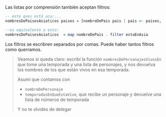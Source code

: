 Las listas por comprensión también aceptan filtros:

```haskell
-- esto ques está aca:...
nombresDePaisesAsiaticos paises = [nombreDePais pais | pais <- paises, estaEnAsia pais ]

--es equivalente a esto:
nombresDePaisesAsiaticos  = map nombreDePais . filter estaEnAsia
```

Los filtros se escribren separados por comas. Puede haber tantos filtros como querramos. 

> Veamos si queda claro: escribí la función `nombresDePersonajesVivosEn` que tome una temporada y una lista de personajes, y nos devuelva los nombres de los que están vivos en esa temporada. 
> 
> Asumí que contamos con
>
> * `nombreDePersonaje` 
> * `temporadasEnQueEstaVivo`, que recibe un personaje y devuelve una lista de números de temporada
> 
> Y no te olvides de delegar
